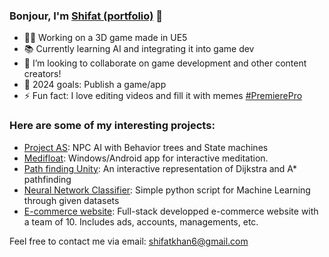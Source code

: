 ### Bonjour, I'm [Shifat (portfolio)](https://shifatkhan.github.io) 👋

- 👷‍♂️ Working on a 3D game made in UE5
- 📚 Currently learning AI and integrating it into game dev
- 👯 I’m looking to collaborate on game development and other content creators!
- 🥅 2024 goals: Publish a game/app
- ⚡ Fun fact: I love editing videos and fill it with memes [#PremierePro](https://www.youtube.com/channel/UCK1IfKyIYjwezyMnnTZ2Bew)

### Here are some of my interesting projects:
- [Project AS](https://github.com/shifatkhan/ProjectAS-Unity): NPC AI with Behavior trees and State machines
- [Medifloat](https://github.com/shifatkhan/MediFloat): Windows/Android app for interactive meditation.
- [Path finding Unity](https://github.com/shifatkhan/PathFinding-Unity): An interactive representation of Dijkstra and A* pathfinding
- [Neural Network Classifier](https://github.com/shifatkhan/NeuralNetworkClassifiers): Simple python script for Machine Learning through given datasets
- [E-commerce website](https://github.com/ArchambaultP/Comp354Website): Full-stack developped e-commerce website with a team of 10. Includes ads, accounts, managements, etc.


Feel free to contact me via email: shifatkhan6@gmail.com
